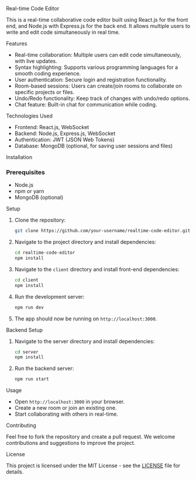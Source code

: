 
Real-time Code Editor

This is a real-time collaborative code editor built using React.js for the front end, and Node.js with Express.js for the back end. It allows multiple users to write and edit code simultaneously in real time.

Features

- Real-time collaboration: Multiple users can edit code simultaneously, with live updates.
- Syntax highlighting: Supports various programming languages for a smooth coding experience.
- User authentication: Secure login and registration functionality.
- Room-based sessions: Users can create/join rooms to collaborate on specific projects or files.
- Undo/Redo functionality: Keep track of changes with undo/redo options.
- Chat feature: Built-in chat for communication while coding.

Technologies Used

- Frontend: React.js, WebSocket
- Backend: Node.js, Express.js, WebSocket
- Authentication: JWT (JSON Web Tokens)
- Database: MongoDB (optional, for saving user sessions and files)
  
Installation

### Prerequisites

- Node.js
- npm or yarn
- MongoDB (optional)

Setup

1. Clone the repository:
   ```bash
   git clone https://github.com/your-username/realtime-code-editor.git
   ```

2. Navigate to the project directory and install dependencies:
   ```bash
   cd realtime-code-editor
   npm install
   ```

3. Navigate to the `client` directory and install front-end dependencies:
   ```bash
   cd client
   npm install
   ```

4. Run the development server:
   ```bash
   npm run dev
   ```

5. The app should now be running on `http://localhost:3000`.

Backend Setup

1. Navigate to the server directory and install dependencies:
   ```bash
   cd server
   npm install
   ```

2. Run the backend server:
   ```bash
   npm run start
   ```

Usage

- Open `http://localhost:3000` in your browser.
- Create a new room or join an existing one.
- Start collaborating with others in real-time.

Contributing

Feel free to fork the repository and create a pull request. We welcome contributions and suggestions to improve the project.

License

This project is licensed under the MIT License - see the [LICENSE](LICENSE) file for details.


